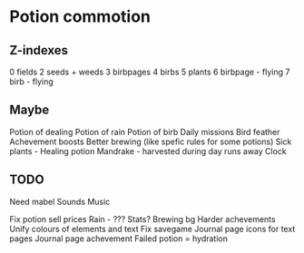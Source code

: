 # Potion commotion

## Z-indexes

0 fields
2 seeds + weeds
3 birbpages
4 birbs
5 plants
6 birbpage - flying
7 birb - flying

## Maybe

Potion of dealing
Potion of rain
Potion of birb
Daily missions
Bird feather
Achevement boosts
Better brewing (like spefic rules for some potions)
Sick plants - Healing potion
Mandrake - harvested during day runs away
Clock

## TODO

Need mabel
    Sounds
    Music

Fix potion sell prices
Rain - ???
Stats?
Brewing bg
Harder achevements
Unify colours of elements and text
Fix savegame
Journal page icons for text pages
Journal page achevement
Failed potion = hydration
